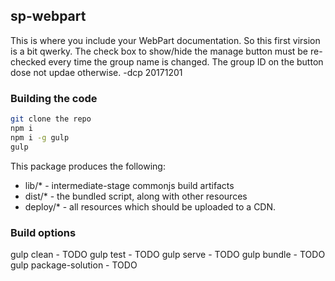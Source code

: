 ## sp-webpart

This is where you include your WebPart documentation.
So this first virsion is a bit qwerky.  The check box to show/hide the manage button must be re-checked every time the group name is changed.  The group ID on the button dose not updae otherwise. -dcp 20171201

### Building the code

```bash
git clone the repo
npm i
npm i -g gulp
gulp
```

This package produces the following:

* lib/* - intermediate-stage commonjs build artifacts
* dist/* - the bundled script, along with other resources
* deploy/* - all resources which should be uploaded to a CDN.

### Build options

gulp clean - TODO
gulp test - TODO
gulp serve - TODO
gulp bundle - TODO
gulp package-solution - TODO
